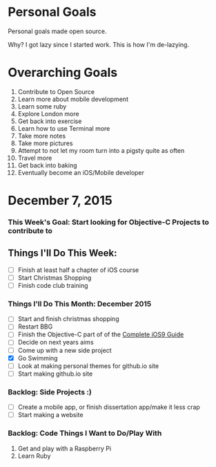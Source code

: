 Personal Goals
==============

Personal goals made open source.

Why? I got lazy since I started work. This is how I'm de-lazying.

# Overarching Goals
1. Contribute to Open Source
2. Learn more about mobile development
3. Learn some ruby
4. Explore London more
5. Get back into exercise 
6. Learn how to use Terminal more
7. Take more notes 
8. Take more pictures
9. Attempt to not let my room turn into a pigsty quite as often
10. Travel more
11. Get back into baking
12. Eventually become an iOS/Mobile developer

# December 7, 2015

### This Week's Goal: Start looking for Objective-C Projects to contribute to

## Things I'll Do This Week:
- [ ] Finish at least half a chapter of iOS course
- [ ] Start Christmas Shopping
- [ ] Finish code club training

### Things I'll Do This Month: December 2015
- [ ] Start and finish christmas shopping
- [ ] Restart BBG
- [ ] Finish the Objective-C part of of the <a href="https://www.udemy.com/the-complete-ios-9-xcode-7-guide-make-20-applications/"> Complete iOS9 Guide</a>
- [ ] Decide on next years aims
- [ ] Come up with a new side project
- [x] Go Swimming
- [ ] Look at making personal themes for github.io site
- [ ] Start making github.io site

### Backlog: Side Projects :)
- [ ] Create a mobile app, or finish dissertation app/make it less crap
- [ ] Start making a website

### Backlog: Code Things I Want to Do/Play With
1. Get and play with a Raspberry Pi
2. Learn Ruby
